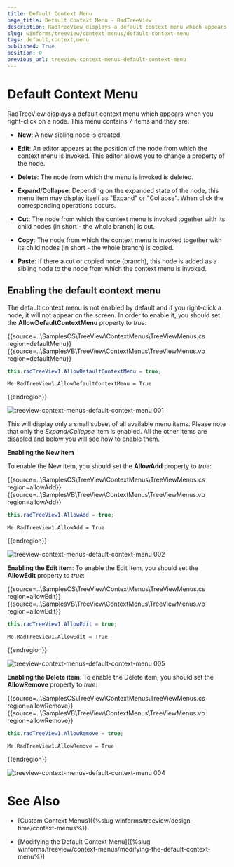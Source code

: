 ```yaml
---
title: Default Context Menu
page_title: Default Context Menu - RadTreeView
description: RadTreeView displays a default context menu which appears when you right-click on a node.
slug: winforms/treeview/context-menus/default-context-menu
tags: default,context,menu
published: True
position: 0
previous_url: treeview-context-menus-default-context-menu
---
```


# Default Context Menu

RadTreeView displays a default context menu which appears when you right-click on a node. This menu contains 7 items and they are:

* __New__: A new sibling node is created.

* __Edit__: An editor appears at the position of the node from which the context menu is invoked. This editor allows you to change a property of the node.

* __Delete__: The node from which the menu is invoked is deleted.    

* __Expand__/__Collapse__: Depending on the expanded state of the node, this menu item may display itself as "Expand" or "Collapse". When click the corresponding operations occurs.

* __Cut__: The node from which the context menu is invoked together with its child nodes (in short - the whole branch) is cut.

* __Copy__: The node from which the context menu is invoked together with its child nodes (in short - the whole branch) is copied.

* __Paste__: If there a cut or copied node (branch), this node is added as a sibling node to the node from which the context menu is invoked.

## Enabling the default context menu

The default context menu is not enabled by default and if you right-click a node, it will not appear on the screen. In order to enable it, you should set the __AllowDefaultContextMenu__ property to *true*:

{{source=..\SamplesCS\TreeView\ContextMenus\TreeViewMenus.cs region=defaultMenu}} 
{{source=..\SamplesVB\TreeView\ContextMenus\TreeViewMenus.vb region=defaultMenu}} 

````C#
this.radTreeView1.AllowDefaultContextMenu = true;

````
````VB.NET
Me.RadTreeView1.AllowDefaultContextMenu = True

````

{{endregion}} 


![treeview-context-menus-default-context-menu 001](images/treeview-context-menus-default-context-menu001.png)

This will display only a small subset of all available menu items. Please note that only the *Expand/Collapse* item is enabled. All the other items are disabled and below you will see how to enable them.

__Enabling the New item__

To enable the New item, you should set the __AllowAdd__ property to *true*:

{{source=..\SamplesCS\TreeView\ContextMenus\TreeViewMenus.cs region=allowAdd}} 
{{source=..\SamplesVB\TreeView\ContextMenus\TreeViewMenus.vb region=allowAdd}} 

````C#
this.radTreeView1.AllowAdd = true;

````
````VB.NET
Me.RadTreeView1.AllowAdd = True

````

{{endregion}} 


![treeview-context-menus-default-context-menu 002](images/treeview-context-menus-default-context-menu002.png)

__Enabling the Edit item__: To enable the Edit item, you should set the __AllowEdit__ property to *true*:

{{source=..\SamplesCS\TreeView\ContextMenus\TreeViewMenus.cs region=allowEdit}} 
{{source=..\SamplesVB\TreeView\ContextMenus\TreeViewMenus.vb region=allowEdit}} 

````C#
this.radTreeView1.AllowEdit = true;

````
````VB.NET
Me.RadTreeView1.AllowEdit = True

````

{{endregion}} 

![treeview-context-menus-default-context-menu 005](images/treeview-context-menus-default-context-menu005.png)

__Enabling the Delete item__: To enable the Delete item, you should set the __AllowRemove__ property to *true*:

{{source=..\SamplesCS\TreeView\ContextMenus\TreeViewMenus.cs region=allowRemove}} 
{{source=..\SamplesVB\TreeView\ContextMenus\TreeViewMenus.vb region=allowRemove}} 

````C#
this.radTreeView1.AllowRemove = true;

````
````VB.NET
Me.RadTreeView1.AllowRemove = True

````

{{endregion}} 

![treeview-context-menus-default-context-menu 004](images/treeview-context-menus-default-context-menu004.png)

# See Also
* [Custom Context Menus]({%slug winforms/treeview/design-time/context-menus%})

* [Modifying the Default Context Menu]({%slug winforms/treeview/context-menus/modifying-the-default-context-menu%})

